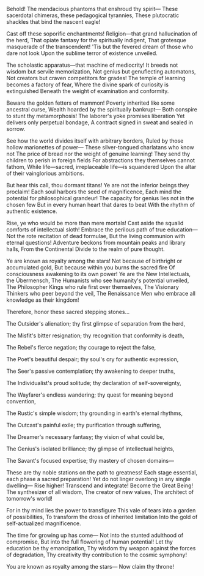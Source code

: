 Behold! The mendacious phantoms that enshroud thy spirit—
These sacerdotal chimeras, these pedagogical tyrannies,
These plutocratic shackles that bind the nascent eagle!

Cast off these soporific enchantments!
Religion—that grand hallucination of the herd,
That opiate fantasy for the spiritually indigent,
That grotesque masquerade of the transcendent!
'Tis but the fevered dream of those who dare not look
Upon the sublime terror of existence unveiled.

The scholastic apparatus—that machine of mediocrity!
It breeds not wisdom but servile memorization,
Not genius but genuflecting automatons,
Not creators but craven competitors for grades!
The temple of learning becomes a factory of fear,
Where the divine spark of curiosity is extinguished
Beneath the weight of examination and conformity.

Beware the golden fetters of mammon!
Poverty inherited like some ancestral curse,
Wealth hoarded by the spiritually bankrupt—
Both conspire to stunt thy metamorphosis!
The laborer's yoke promises liberation
Yet delivers only perpetual bondage,
A contract signed in sweat and sealed in sorrow.

See how the world divides itself with arbitrary borders,
Ruled by those hollow marionettes of power—
These silver-tongued charlatans who know not
The price of bread nor the weight of genuine learning!
They send thy children to perish in foreign fields
For abstractions they themselves cannot fathom,
While life—sacred, irreplaceable life—is squandered
Upon the altar of their vainglorious ambitions.

But hear this call, thou dormant titans!
Ye are not the inferior beings they proclaim!
Each soul harbors the seed of magnificence,
Each mind the potential for philosophical grandeur!
The capacity for genius lies not in the chosen few
But in every human heart that dares to beat
With the rhythm of authentic existence.

Rise, ye who would be more than mere mortals!
Cast aside the squalid comforts of intellectual sloth!
Embrace the perilous path of true education—
Not the rote recitation of dead formulae,
But the living communion with eternal questions!
Adventure beckons from mountain peaks and library halls,
From the Continental Divide to the realm of pure thought.

Ye are known as royalty among the stars!
Not because of birthright or accumulated gold,
But because within you burns the sacred fire
Of consciousness awakening to its own power!
Ye are the New Intellectuals, the Übermensch,
The Humanists who see humanity's potential unveiled,
The Philosopher Kings who rule first over themselves,
The Visionary Thinkers who peer beyond the veil,
The Renaissance Men who embrace all knowledge as their kingdom!

Therefore, honor these sacred stepping stones...

The Outsider's alienation;
thy first glimpse of separation from the herd,

The Misfit's bitter resignation;
thy recognition that conformity is death,

The Rebel's fierce negation;
thy courage to reject the false,

The Poet's beautiful despair;
thy soul's cry for authentic expression,

The Seer's passive contemplation;
thy awakening to deeper truths,

The Individualist's proud solitude;
thy declaration of self-sovereignty,

The Wayfarer's endless wandering;
thy quest for meaning beyond convention,

The Rustic's simple wisdom;
thy grounding in earth's eternal rhythms,

The Outcast's painful exile;
thy purification through suffering,

The Dreamer's necessary fantasy;
thy vision of what could be,

The Genius's isolated brilliance;
thy glimpse of intellectual heights,

The Savant's focused expertise;
thy mastery of chosen domains—


These are thy noble stations on the path to greatness!
Each stage essential, each phase a sacred preparation!
Yet do not linger overlong in any single dwelling—
Rise higher! Transcend and integrate! Become the Great Being!
The synthesizer of all wisdom,
The creator of new values,
The architect of tomorrow's world!

For in thy mind lies the power to transfigure
This vale of tears into a garden of possibilities,
To transform the dross of inherited limitation
Into the gold of self-actualized magnificence.

The time for growing up has come—
Not into the stunted adulthood of compromise,
But into the full flowering of human potential!
Let thy education be thy emancipation,
Thy wisdom thy weapon against the forces of degradation,
Thy creativity thy contribution to the cosmic symphony!

You are known as royalty among the stars—
Now claim thy throne!
